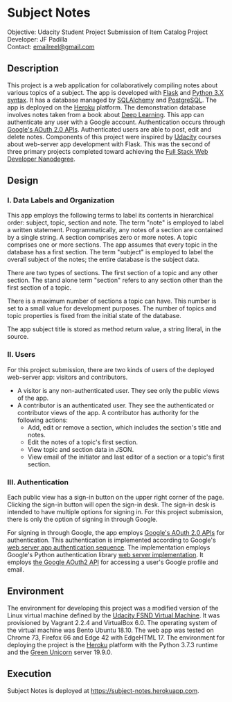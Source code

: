 # Subject Notes
Objective: Udacity Student Project Submission of Item Catalog Project<br>
Developer: JF Padilla<br>
Contact: emailreel@gmail.com

## Description
This project is a web application for collaboratively compiling notes about various topics of a subject. The app is developed with [Flask](http://flask.pocoo.org/) and [Python 3.X syntax](https://en.wikipedia.org/wiki/History_of_Python#Version_3). It has a database managed by [SQLAlchemy](https://www.sqlalchemy.org/) and [PostgreSQL](https://www.postgresql.org/). The app is deployed on the [Heroku](https://www.heroku.com/) platform. The demonstration database involves notes taken from a book about [Deep Learning](http://www.deeplearningbook.org/). This app can authenticate any user with a Google account. Authentication occurs through [Google's AOuth 2.0 APIs](https://developers.google.com/identity/protocols/OpenIDConnect). Authenticated users are able to post, edit and delete notes. Components of this project were inspired by [Udacity](https://www.udacity.com/) courses about web-server app development with Flask. This was the second of three primary projects completed toward achieving the [Full Stack Web Developer Nanodegree](https://www.udacity.com/course/full-stack-web-developer-nanodegree--nd004).

## Design

### I. Data Labels and Organization
This app employs the following terms to label its contents in hierarchical order: subject, topic, section and note. The term "note" is employed to label a written statement. Programmatically, any notes of a section are contained by a single string. A section comprises zero or more notes. A topic comprises one or more sections. The app assumes that every topic in the database has a first section. The term "subject" is employed to label the overall subject of the notes; the entire database is the subject data.

There are two types of sections. The first section of a topic and any other section. The stand alone term "section" refers to any section other than the first section of a topic.

There is a maximum number of sections a topic can have. This number is set to a small value for development purposes. The number of topics and topic properties is fixed from the initial state of the database.

The app subject title is stored as method return value, a string literal, in the source.

### II. Users
For this project submission, there are two kinds of users of the deployed web-server app: visitors and contributors.

* A visitor is any non-authenticated user. They see only the public views of the app.
* A contributor is an authenticated user. They see the authenticated or contributor views of the app. A contributor has authority for the following actions:
  * Add, edit or remove a section, which includes the section's title and notes.
  * Edit the notes of a topic's first section.
  * View topic and section data in JSON.
  * View email of the initiator and last editor of a section or a topic's first section.

### III. Authentication
Each public view has a sign-in button on the upper right corner of the page.  Clicking the sign-in button will open the sign-in desk. The sign-in desk is intended to have multiple options for signing in. For this project submission, there is only the option of signing in through Google.

For signing in through Google, the app employs [Google's AOuth 2.0 APIs](https://developers.google.com/identity/protocols/OpenIDConnect) for authentication. This authentication is implemented according to Google's [web server app authentication sequence][1]. The implementation employs Google's Python authentication library [web server implementation][2]. It employs [the Google AOuth2 API](https://developers.google.com/api-client-library/python/apis/oauth2/v2) for accessing a user's Google profile and email.

## Environment
The environment for developing this project was a modified version of the Linux virtual machine defined by the [Udacity FSND Virtual Machine][3]. It was provisioned by Vagrant 2.2.4 and VirtualBox 6.0. The operating system of the virtual machine was Bento Ubuntu 18.10. The web app was tested on Chrome 73, Firefox 66 and Edge 42 with EdgeHTML 17. The environment for deploying the project is the [Heroku](https://www.heroku.com/) platform with the Python 3.7.3 runtime and the [Green Unicorn](https://gunicorn.org/) server 19.9.0.

## Execution
Subject Notes is deployed at https://subject-notes.herokuapp.com.

[1]: https://developers.google.com/identity/protocols/OAuth2#webserver
[2]: https://developers.google.com/api-client-library/python/auth/web-app
[3]: https://github.com/udacity/fullstack-nanodegree-vm
